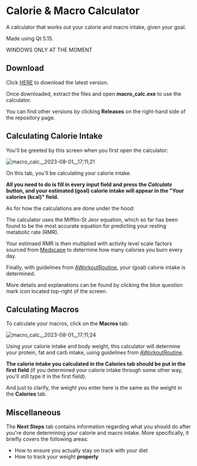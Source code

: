 # Calorie & Macro Calculator
A calculator that works out your calorie and macro intake, given your goal.

Made using Qt 5.15.

WINDOWS ONLY AT THE MOMENT


## Download

Click [HERE](https://github.com/Tom8l/calorie-and-macro-calculator/releases/download/v1.0.1/calorie-and-macro-calculator-v1.0.1.zip) to download the latest version.

Once downloaded, extract the files and open **macro_calc.exe** to use the calculator.

You can find other versions by clicking **Releases** on the right-hand side of the repository page.



## Calculating Calorie Intake

You'll be greeted by this screen when you first open the calculator:

![macro_calc__2023-08-01__17;11;21](https://github.com/Tom8l/calorie-and-macro-calculator/assets/78360008/d27592c4-d77c-4447-8977-4b50f354779f)


On this tab, you'll be calculating your calorie intake.

**All you need to do is fill in every input field and press the *Calculate* button, and your estimated (goal) calorie intake will appear in the "Your calories (kcal)" field.**

As for how the calculations are done under the hood:

The calculator uses the Mifflin-St Jeor equation, which so far has been found to be the most accurate equation for predicting your resting metabolic rate (RMR).

Your estimaed RMR is then multiplied with activity level scale factors sourced from [Medscape](https://reference.medscape.com/calculator/846/mifflin-st-jeor-equation) to determine how many calories you burn every day.

Finally, with guidelines from [AWorkoutRoutine](https://www.aworkoutroutine.com/how-many-calories-should-i-eat-a-day/), your (goal) calorie intake is determined.

More details and explanations can be found by clicking the blue question mark icon located top-right of the screen.



## Calculating Macros

To calculate your macros, click on the **Macros** tab:

![macro_calc__2023-08-01__17;11;24](https://github.com/Tom8l/calorie-and-macro-calculator/assets/78360008/92940abf-e33e-4fb9-9f74-8a85f7dec36a)

Using your calorie intake and body weight, this calculator will determine your protein, fat and carb intake, using guidelines from [AWorkoutRoutine](https://www.aworkoutroutine.com/how-to-calculate-macros/).

**The calorie intake you calculated in the Calories tab should be put in the first field** (if you determined your calorie intake through some other way, you'll still type it in the first field).

And just to clarify, the weight you enter here is the same as the weight in the **Calories** tab.




## Miscellaneous

The **Next Steps** tab contains information regarding what you should do after you're done determining your calorie and macro intake. More specifically, it briefly covers the following areas:
- How to ensure you actually stay on track with your diet
- How to track your weight **properly**






